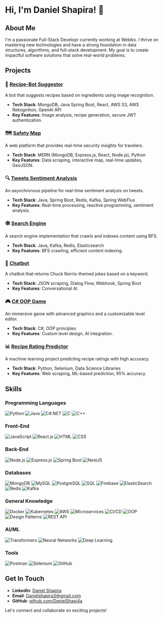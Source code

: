 # Hi, I'm Daniel Shapira! 👋

## About Me
I'm a passionate Full-Stack Developr currently working at Webiks. I thrive on mastering new technologies and have a strong foundation in data structures, algorithms, and full-stack development. My goal is to create impactful software solutions that solve real-world problems.

## Projects

### 🍲 [Recipe-Bot Suggestor](https://drive.google.com/file/d/1KhJP1U5A6try0lpcBVmDQgiJmh7o-JMQ/view)
A bot that suggests recipes based on ingredients using image recognition.
- **Tech Stack**: MongoDB, Java Spring Boot, React, AWS S3, AWS Rekognition, OpenAI API
- **Key Features**: Image analysis, recipe generation, secure JWT authentication.

### 🗺️ [Safety Map](https://safetymap.onrender.com/)
A web platform that provides real-time security insights for travelers.
- **Tech Stack**: MERN (MongoDB, Express.js, React, Node.js), Python
- **Key Features**: Data scraping, interactive map, real-time updates, GeoJSON.

### 🔍 [Tweets Sentiment Analysis](https://daniel-sentimentanalysis.runmydocker-app.com/swagger-ui.html#/)
An asynchronous pipeline for real-time sentiment analysis on tweets.
- **Tech Stack**: Java, Spring Boot, Redis, Kafka, Spring WebFlux
- **Key Features**: Real-time processing, reactive programming, sentiment analysis.

### 🕸️ [Search Engine](https://daniel-searchengine.runmydocker-app.com/swagger-ui.html#/app-controller)
A search engine implementation that crawls and indexes content using BFS.
- **Tech Stack**: Java, Kafka, Redis, Elasticsearch
- **Key Features**: BFS crawling, efficient content indexing.

### 🤖 [Chatbot](https://danielshapchatbot.runmydocker-app.com/swagger-ui.html)
A chatbot that returns Chuck Norris-themed jokes based on a keyword.
- **Tech Stack**: JSON scraping, Dialog Flow, Webhook, Spring Boot
- **Key Features**: Conversational AI.

### 🎮 [C# OOP Game](https://github.com/DanielShapi4a/Space-Invaders)
An immersive game with advanced graphics and a customizable level editor.
- **Tech Stack**: C#, OOP principles
- **Key Features**: Custom level design, AI integration.

### 📊 [Recipe Rating Predictor](https://github.com/DanielShapi4a/Data-Science-Recipe-Project)
A machine learning project predicting recipe ratings with high accuracy.
- **Tech Stack**: Python, Selenium, Data Science Libraries
- **Key Features**: Web scraping, ML-based prediction, 95% accuracy.

## Skills

### Programming Languages
<p>
  <img src="https://img.shields.io/badge/Python-3776AB?style=for-the-badge&logo=python&logoColor=white" alt="Python">
  <img src="https://img.shields.io/badge/Java-007396?style=for-the-badge&logo=java&logoColor=white" alt="Java">
  <img src="https://img.shields.io/badge/C%23-239120?style=for-the-badge&logo=c-sharp&logoColor=white" alt="C#.NET">
  <img src="https://img.shields.io/badge/C-00599C?style=for-the-badge&logo=c&logoColor=white" alt="C">
  <img src="https://img.shields.io/badge/C%2B%2B-00599C?style=for-the-badge&logo=c%2B%2B&logoColor=white" alt="C++">
</p>

### Front-End
<p>
  <img src="https://img.shields.io/badge/JavaScript-F7DF1E?style=for-the-badge&logo=javascript&logoColor=black" alt="JavaScript">
  <img src="https://img.shields.io/badge/React-61DAFB?style=for-the-badge&logo=react&logoColor=black" alt="React.js">
  <img src="https://img.shields.io/badge/HTML5-E34F26?style=for-the-badge&logo=html5&logoColor=white" alt="HTML">
  <img src="https://img.shields.io/badge/CSS3-1572B6?style=for-the-badge&logo=css3&logoColor=white" alt="CSS">
</p>

### Back-End
<p>
  <img src="https://img.shields.io/badge/Node.js-339933?style=for-the-badge&logo=nodedotjs&logoColor=white" alt="Node.js">
  <img src="https://img.shields.io/badge/Express.js-000000?style=for-the-badge&logo=express&logoColor=white" alt="Express.js">
  <img src="https://img.shields.io/badge/Spring%20Boot-6DB33F?style=for-the-badge&logo=spring-boot&logoColor=white" alt="Spring Boot">
  <img src="https://img.shields.io/badge/NestJS-E0234E?style=for-the-badge&logo=nestjs&logoColor=white" alt="NestJS">
</p>

### Databases
<p>
  <img src="https://img.shields.io/badge/MongoDB-47A248?style=for-the-badge&logo=mongodb&logoColor=white" alt="MongoDB">
  <img src="https://img.shields.io/badge/MySQL-4479A1?style=for-the-badge&logo=mysql&logoColor=white" alt="MySQL">
  <img src="https://img.shields.io/badge/PostgreSQL-336791?style=for-the-badge&logo=postgresql&logoColor=white" alt="PostgreSQL">
  <img src="https://img.shields.io/badge/SQL-4479A1?style=for-the-badge&logo=sqlite&logoColor=white" alt="SQL">
  <img src="https://img.shields.io/badge/Firebase-FFCA28?style=for-the-badge&logo=firebase&logoColor=black" alt="Firebase">
  <img src="https://img.shields.io/badge/ElasticSearch-005571?style=for-the-badge&logo=elasticsearch&logoColor=white" alt="ElasticSearch">
  <img src="https://img.shields.io/badge/Redis-DC382D?style=for-the-badge&logo=redis&logoColor=white" alt="Redis">
  <img src="https://img.shields.io/badge/Apache%20Kafka-231F20?style=for-the-badge&logo=apachekafka&logoColor=white" alt="Kafka">
</p>

### General Knowledge
<p>
  <img src="https://img.shields.io/badge/Docker-2496ED?style=for-the-badge&logo=docker&logoColor=white" alt="Docker">
  <img src="https://img.shields.io/badge/Kubernetes-326CE5?style=for-the-badge&logo=kubernetes&logoColor=white" alt="Kubernetes">
  <img src="https://img.shields.io/badge/AWS-232F3E?style=for-the-badge&logo=amazon-aws&logoColor=white" alt="AWS">
  <img src="https://img.shields.io/badge/Microservices-FFD700?style=for-the-badge&logo=microservices&logoColor=white" alt="Microservices">
  <img src="https://img.shields.io/badge/CI%2FCD-4EAA25?style=for-the-badge&logo=gitlab&logoColor=white" alt="CI/CD">
  <img src="https://img.shields.io/badge/OOP-007396?style=for-the-badge&logo=ooad&logoColor=white" alt="OOP">
  <img src="https://img.shields.io/badge/Design%20Patterns-FFA500?style=for-the-badge&logo=designpatterns&logoColor=white" alt="Design Patterns">
  <img src="https://img.shields.io/badge/REST%20API-FF0000?style=for-the-badge&logo=rest&logoColor=white" alt="REST API">
</p>

### AI/ML
<p>
  <img src="https://img.shields.io/badge/Transformers-FF6F61?style=for-the-badge&logo=transformers&logoColor=white" alt="Transformers">
  <img src="https://img.shields.io/badge/Neural%20Networks-FF8C00?style=for-the-badge&logo=neuralnetworks&logoColor=white" alt="Neural Networks">
  <img src="https://img.shields.io/badge/Deep%20Learning-8A2BE2?style=for-the-badge&logo=deeplearning&logoColor=white" alt="Deep Learning">
</p>

### Tools
<p>
  <img src="https://img.shields.io/badge/Postman-FF6C37?style=for-the-badge&logo=postman&logoColor=white" alt="Postman">
  <img src="https://img.shields.io/badge/Selenium-43B02A?style=for-the-badge&logo=selenium&logoColor=white" alt="Selenium">
  <img src="https://img.shields.io/badge/GitHub-181717?style=for-the-badge&logo=github&logoColor=white" alt="GitHub">
</p>


## Get In Touch
- **LinkedIn**: [Daniel Shapira](https://www.linkedin.com/in/danielshapira12/)
- **Email**: [Danielshapira3@gmail.com](mailto:Danielshapira3@gmail.com)
- **GitHub**: [github.com/DanielShapi4a](https://github.com/DanielShapi4a)

Let's connect and collaborate on exciting projects!

